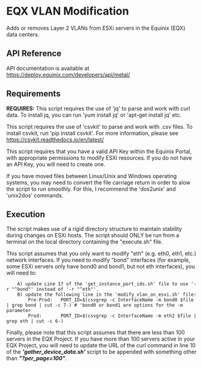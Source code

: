 # EQX VLAN Modification
Adds or removes Layer 2 VLANs from ESXi servers in the Equinix (EQX) data centers.


## API Reference
API documentation is available at https://deploy.equinix.com/developers/api/metal/

## Requirements
**REQUIRES:**
This script requires the use of 'jq' to parse and work with curl data.  To install jq, you can run 'yum install jq' or 'apt-get install jq' etc.

This script requires the use of 'csvkit' to parse and work with .csv files.  To install csvkit, run 'pip install csvkit'.  For more information, please see https://csvkit.readthedocs.io/en/latest/

This script requires that you have a valid API Key within the Equinix Portal, with appropriate permissions to modify ESXi resources.  If you do not have an API Key, you will need to create one.

If you have moved files between Linux/Unix and Windows operating systems, you may need to convert the file carriage return in order to alow the script to run smoothly.  For this, I recommend the 'dos2unix' and 'unix2dos' commands.

## Execution
The script makes use of a rigid directory structure to maintain stability during changes on ESXi hosts.  The script should ONLY be run from a terminal on the local directory containing the "execute.sh" file.

This script assumes that you only want to modify "eth" (e.g. eth0, eth1, etc.) network interfaces.  If you need to modify "bond" interfaces (for example, some ESXi servers only have bond0 and bond1, but not eth interfaces), you will need to:
```
    A) update Line 17 of the 'get_instance_port_ids.sh' file to use '-r "^bond"' instead of '-r "^eth"'. 
    B) update the following line in the 'modify_vlan_on_esxi.sh' file:
        Pre-Prod:   PORT_ID=$(csvgrep -c InterfaceName -m bond0 $file | grep bond | cut -c 7-) # 'bond0 or bond1 are options for the -m parameter
        Prod:       PORT_ID=$(csvgrep -c InterfaceName -m eth2 $file | grep eth | cut -c 6-)
```
Finally, please note that this script assumes that there are less than 100 servers in the EQX Project.  If you have more than 100 servers active in your EQX Project, you will need to update the URL of the curl command in line 10 of the ***'gather_device_data.sh'*** script to be appended with something other than ***"?per_page=100"***.